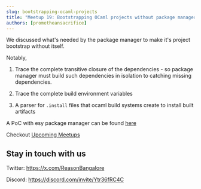 ```yaml
---
slug: bootstrapping-ocaml-projects
title: "Meetup 19: Bootstrapping OCaml projects without package manager"
authors: [prometheansacrifice]
---
```


We discussed what's needed by the package manager to make it's project bootstrap without itself.

Notably,

1. Trace the complete transitive closure of the dependencies - so
package manager must build such dependencies in isolation to catching
missing dependencies.

2. Trace the complete build environment variables

3. A parser for `.install` files that ocaml build systems create to
   install built artifacts

A PoC with esy package manager can be found [here](https://github.com/ManasJayanth/esy-boot)

Checkout [Upcoming Meetups](/upcoming-meetups)

## Stay in touch with us 

Twitter: https://x.com/ReasonBangalore

Discord: https://discord.com/invite/Ytr36fRC4C

